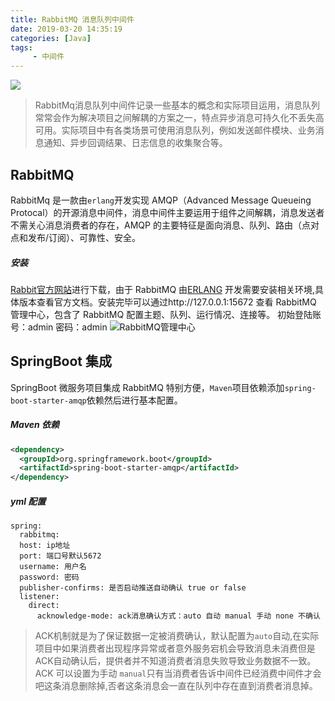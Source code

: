 ```yaml
---
title: RabbitMQ 消息队列中间件
date: 2019-03-20 14:35:19
categories: [Java]
tags:
	 - 中间件
---
```

![](/images/RabbitMQ.jpg)

> RabbitMq消息队列中间件记录一些基本的概念和实际项目运用，消息队列常常会作为解决项目之间解耦的方案之一，特点异步消息可持久化不丢失高可用。实际项目中有各类场景可使用消息队列，例如发送邮件模块、业务消息通知、异步回调结果、日志信息的收集聚合等。

## RabbitMQ
RabbitMq 是一款由`erlang`开发实现 AMQP（Advanced Message Queueing Protocal）的开源消息中间件，消息中间件主要运用于组件之间解耦，消息发送者不需关心消息消费者的存在，AMQP 的主要特征是面向消息、队列、路由（点对点和发布/订阅）、可靠性、安全。

##### 安装
[Rabbit官方网站](http://www.rabbitmq.com/)进行下载，由于 RabbitMQ 由[ERLANG](http://www.erlang.org/downloads) 开发需要安装相关环境,具体版本查看官方文档。安装完毕可以通过http://127.0.0.1:15672 查看 RabbitMQ 管理中心，包含了 RabbitMQ 配置主题、队列、运行情况、连接等。
初始登陆账号：admin 密码：admin
![RabbitMQ管理中心](/images/RabbitMQ-Admin.png)

## SpringBoot 集成
SpringBoot 微服务项目集成 RabbitMQ 特别方便，`Maven`项目依赖添加`spring-boot-starter-amqp`依赖然后进行基本配置。
##### Maven 	依赖
``` xml
<dependency>
  <groupId>org.springframework.boot</groupId>
  <artifactId>spring-boot-starter-amqp</artifactId>
</dependency>
```
##### yml 配置
``` properties
spring:
  rabbitmq:
  host: ip地址
  port: 端口号默认5672
  username: 用户名
  password: 密码
  publisher-confirms: 是否启动推送自动确认 true or false
  listener:
    direct:
	  acknowledge-mode: ack消息确认方式：auto 自动 manual 手动 none 不确认
```

> ACK机制就是为了保证数据一定被消费确认，默认配置为`auto`自动,在实际项目中如果消费者出现程序异常或者意外服务宕机会导致消息未消费但是ACK自动确认后，提供者并不知道消费者消息失败导致业务数据不一致。ACK 可以设置为手动 `manual`只有当消费者告诉中间件已经消费中间件才会吧这条消息删除掉,否者这条消息会一直在队列中存在直到消费者消息掉。
